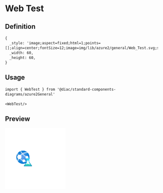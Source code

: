 # Web Test

## Definition

```
{
  _style: 'image;aspect=fixed;html=1;points=[];align=center;fontSize=12;image=img/lib/azure2/general/Web_Test.svg;strokeColor=none;',
  _width: 60,
  _height: 60,
}
```

## Usage

```
import { WebTest } from '@diac/standard-components-diagrams/azure2General'

<WebTest/>
```

## Preview

<img src="./web-test.png" width="200"/>
